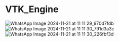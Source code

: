 # VTK_Engine
![WhatsApp Image 2024-11-21 at 11 11 29_970d7fdb](https://github.com/user-attachments/assets/b2cc8ee0-fd54-4c71-85d7-15218b4eba0a)
![WhatsApp Image 2024-11-21 at 11 11 30_791d3a3c](https://github.com/user-attachments/assets/3d3c3f80-8333-47e1-8868-f9342cddedf4)
![WhatsApp Image 2024-11-21 at 11 11 30_226fbf3d](https://github.com/user-attachments/assets/3c14a1ae-4636-4abf-86b1-de9969feb14c)

